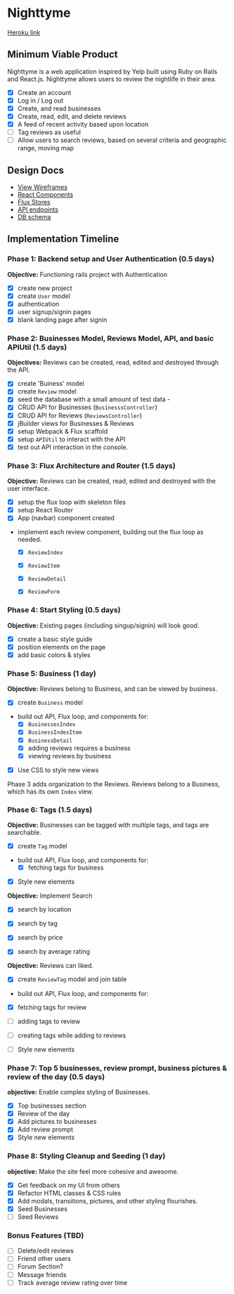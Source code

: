 # Nighttyme

[Heroku link][heroku]

[heroku]: http://www.nighttyme.com

## Minimum Viable Product

Nighttyme is a web application inspired by Yelp built using Ruby on Rails
and React.js. Nighttyme allows users to review the nightlife in their area.

<!-- This is a Markdown checklist. Use it to keep track of your
progress. Put an x between the brackets for a checkmark: [x] -->

- [x] Create an account
- [x] Log in / Log out
- [x] Create, and read businesses
- [x] Create, read, edit, and delete reviews
- [x] A feed of recent activity based upon location
- [ ] Tag reviews as useful
- [ ] Allow users to search reviews, based on several criteria and geographic range, moving map

## Design Docs
* [View Wireframes][views]
* [React Components][components]
* [Flux Stores][stores]
* [API endpoints][api-endpoints]
* [DB schema][schema]

[views]: ./docs/views.md
[components]: ./docs/components.md
[stores]: ./docs/stores.md
[api-endpoints]: ./docs/api-endpoints.md
[schema]: ./docs/schema.md

## Implementation Timeline

### Phase 1: Backend setup and User Authentication (0.5 days)

**Objective:** Functioning rails project with Authentication

- [x] create new project
- [x] create `User` model
- [x] authentication
- [x] user signup/signin pages
- [x] blank landing page after signin

### Phase 2: Businesses Model, Reviews Model, API, and basic APIUtil (1.5 days)

**Objectives:**  Reviews can be created, read, edited and destroyed through
the API.

- [x] create 'Buiness' model
- [x] create `Review` model
- [x] seed the database with a small amount of test data -
- [x] CRUD API for Businesses (`BusinesssController`)
- [x] CRUD API for Reviews (`ReviewsController`)
- [x] jBuilder views for Businesses & Reviews
- [x] setup Webpack & Flux scaffold
- [x] setup `APIUtil` to interact with the API
- [x] test out API interaction in the console.

### Phase 3: Flux Architecture and Router (1.5 days)

**Objective:** Reviews can be created, read, edited and destroyed with the
user interface.

- [x] setup the flux loop with skeleton files
- [x] setup React Router
- [x] App (navbar) component created
- implement each review component, building out the flux loop as needed.
  - [x] `ReviewIndex`
  - [x] `ReviewItem`
  - [x] `ReviewDetail`
  - [x] `ReviewForm`


### Phase 4: Start Styling (0.5 days)

**Objective:** Existing pages (including singup/signin) will look good.

- [x] create a basic style guide
- [x] position elements on the page
- [x] add basic colors & styles

### Phase 5: Business (1 day)

**Objective:** Reviews belong to Business, and can be viewed by business.

- [x] create `Business` model
- build out API, Flux loop, and components for:
  - [x] `BusinessesIndex`
  - [x] `BusinessIndexItem`
  - [x] `BusinessDetail`
  - [x] adding reviews requires a business
  - [x] viewing reviews by business
- [x] Use CSS to style new views

Phase 3 adds organization to the Reviews. Reviews belong to a Business, which has its own `Index` view.

### Phase 6: Tags (1.5 days)

**Objective:** Businesses can be tagged with multiple tags, and tags are searchable.

- [x] create `Tag` model
- build out API, Flux loop, and components for:
  - [x] fetching tags for business
- [x] Style new elements

**Objective:** Implement Search
- [x] search by location
- [x] search by tag
- [x] search by price
- [x] search by average rating


**Objective:** Reviews can liked.
- [x] create `ReviewTag` model and join table
- build out API, Flux loop, and components for:
- [x] fetching tags for review
- [ ] adding tags to review
- [ ] creating tags while adding to reviews
- [ ] Style new elements


### Phase 7: Top 5 businesses, review prompt, business pictures & review of the day (0.5 days)

**objective:** Enable complex styling of Businesses.

- [x] Top businesses section
- [x] Review of the day
- [x] Add pictures to businesses
- [x] Add review prompt
- [x] Style new elements

### Phase 8: Styling Cleanup and Seeding (1 day)

**objective:** Make the site feel more cohesive and awesome.

- [x] Get feedback on my UI from others
- [x] Refactor HTML classes & CSS rules
- [x] Add modals, transitions, pictures, and other styling flourishes.
- [x] Seed Businesses
- [ ] Seed Reviews

### Bonus Features (TBD)
- [ ] Delete/edit reviews
- [ ] Friend other users
- [ ] Forum Section?
- [ ] Message friends
- [ ] Track average review rating over time

[phase-one]: ./docs/phases/phase1.md
[phase-two]: ./docs/phases/phase2.md
[phase-three]: ./docs/phases/phase3.md
[phase-four]: ./docs/phases/phase4.md
